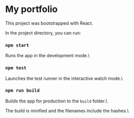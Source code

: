 # My portfolio

This project was bootstrapped with React.

In the project directory, you can run:
### `npm start`

Runs the app in the development mode.\

### `npm test`

Launches the test runner in the interactive watch mode.\

### `npm run build`

Builds the app for production to the `build` folder.\

The build is minified and the filenames include the hashes.\

